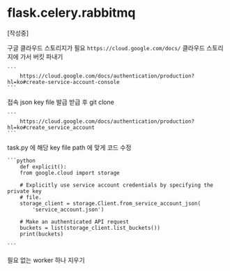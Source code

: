 # flask.celery.rabbitmq

[작성중]

구글 클라우드 스토리지가 필요
    ```
        https://cloud.google.com/docs/
    ```
클라우드 스토리지에 가서 버킷 파내기
    
    ```
        https://cloud.google.com/docs/authentication/production?hl=ko#create-service-account-console
    ```
    
접속 json key file 발급 받급 후 git clone
    
    ```
        https://cloud.google.com/docs/authentication/production?hl=ko#create_service_account
    ```
    
    
task.py 에 해당 key file path 에 맞게 코드 수정
    
    ```python
        def explicit():
        from google.cloud import storage

        # Explicitly use service account credentials by specifying the private key
        # file.
        storage_client = storage.Client.from_service_account_json(
            'service_account.json')

        # Make an authenticated API request
        buckets = list(storage_client.list_buckets())
        print(buckets)
        
    ```
    
필요 없는 worker 하나 지우기
    
    
